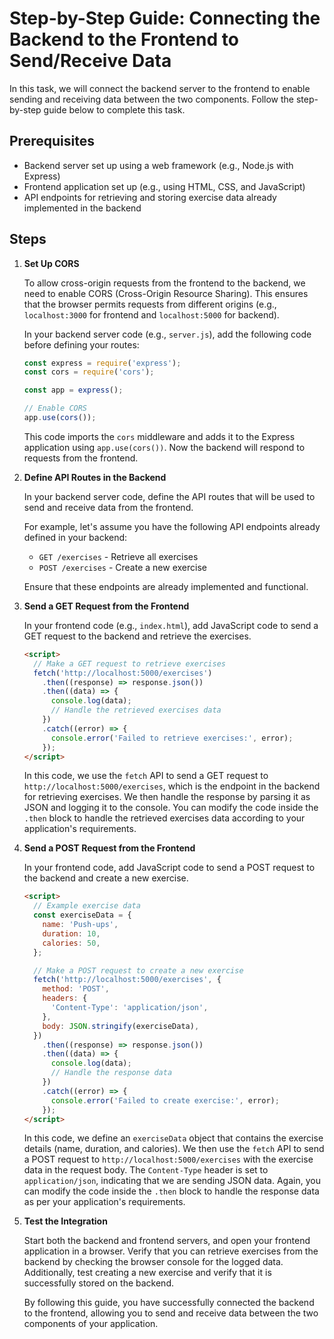 # Step-by-Step Guide: Connecting the Backend to the Frontend to Send/Receive Data

In this task, we will connect the backend server to the frontend to enable sending and receiving data between the two components. Follow the step-by-step guide below to complete this task.

## Prerequisites

- Backend server set up using a web framework (e.g., Node.js with Express)
- Frontend application set up (e.g., using HTML, CSS, and JavaScript)
- API endpoints for retrieving and storing exercise data already implemented in the backend

## Steps

1. **Set Up CORS**

   To allow cross-origin requests from the frontend to the backend, we need to enable CORS (Cross-Origin Resource Sharing). This ensures that the browser permits requests from different origins (e.g., `localhost:3000` for frontend and `localhost:5000` for backend).

   In your backend server code (e.g., `server.js`), add the following code before defining your routes:

   ```javascript
   const express = require('express');
   const cors = require('cors');

   const app = express();

   // Enable CORS
   app.use(cors());
   ```

   This code imports the `cors` middleware and adds it to the Express application using `app.use(cors())`. Now the backend will respond to requests from the frontend.

2. **Define API Routes in the Backend**

   In your backend server code, define the API routes that will be used to send and receive data from the frontend.

   For example, let's assume you have the following API endpoints already defined in your backend:

   - `GET /exercises` - Retrieve all exercises
   - `POST /exercises` - Create a new exercise

   Ensure that these endpoints are already implemented and functional.

3. **Send a GET Request from the Frontend**

   In your frontend code (e.g., `index.html`), add JavaScript code to send a GET request to the backend and retrieve the exercises.

   ```html
   <script>
     // Make a GET request to retrieve exercises
     fetch('http://localhost:5000/exercises')
       .then((response) => response.json())
       .then((data) => {
         console.log(data);
         // Handle the retrieved exercises data
       })
       .catch((error) => {
         console.error('Failed to retrieve exercises:', error);
       });
   </script>
   ```

   In this code, we use the `fetch` API to send a GET request to `http://localhost:5000/exercises`, which is the endpoint in the backend for retrieving exercises. We then handle the response by parsing it as JSON and logging it to the console. You can modify the code inside the `.then` block to handle the retrieved exercises data according to your application's requirements.

4. **Send a POST Request from the Frontend**

   In your frontend code, add JavaScript code to send a POST request to the backend and create a new exercise.

   ```html
   <script>
     // Example exercise data
     const exerciseData = {
       name: 'Push-ups',
       duration: 10,
       calories: 50,
     };

     // Make a POST request to create a new exercise
     fetch('http://localhost:5000/exercises', {
       method: 'POST',
       headers: {
         'Content-Type': 'application/json',
       },
       body: JSON.stringify(exerciseData),
     })
       .then((response) => response.json())
       .then((data) => {
         console.log(data);
         // Handle the response data
       })
       .catch((error) => {
         console.error('Failed to create exercise:', error);
       });
   </script>
    ```

   In this code, we define an `exerciseData` object that contains the exercise details (name, duration, and calories). We then use the `fetch` API to send a POST request to `http://localhost:5000/exercises` with the exercise data in the request body. The `Content-Type` header is set to `application/json`, indicating that we are sending JSON data. Again, you can modify the code inside the `.then` block to handle the response data as per your application's requirements.

5. **Test the Integration**

   Start both the backend and frontend servers, and open your frontend application in a browser. Verify that you can retrieve exercises from the backend by checking the browser console for the logged data. Additionally, test creating a new exercise and verify that it is successfully stored on the backend.

   By following this guide, you have successfully connected the backend to the frontend, allowing you to send and receive data between the two components of your application.
